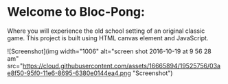 # Welcome to Bloc-Pong:

Where you will experience the old school setting of an original classic game. 
This project is built using HTML canvas element and JavaScript. 
<br/>

![Screenshot](img width="1006" alt="screen shot 2016-10-19 at 9 56 28 am" src="https://cloud.githubusercontent.com/assets/16665894/19525756/03ae8f50-95f0-11e6-8695-6380e0144ea4.png "Screenshot")
